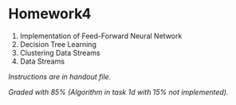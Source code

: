# Homework4

1. Implementation of Feed-Forward Neural Network
2. Decision Tree Learning
3. Clustering Data Streams
4. Data Streams

*Instructions are in handout file.*

*Graded with 85% (Algorithm in task 1d with 15% not implemented).*
